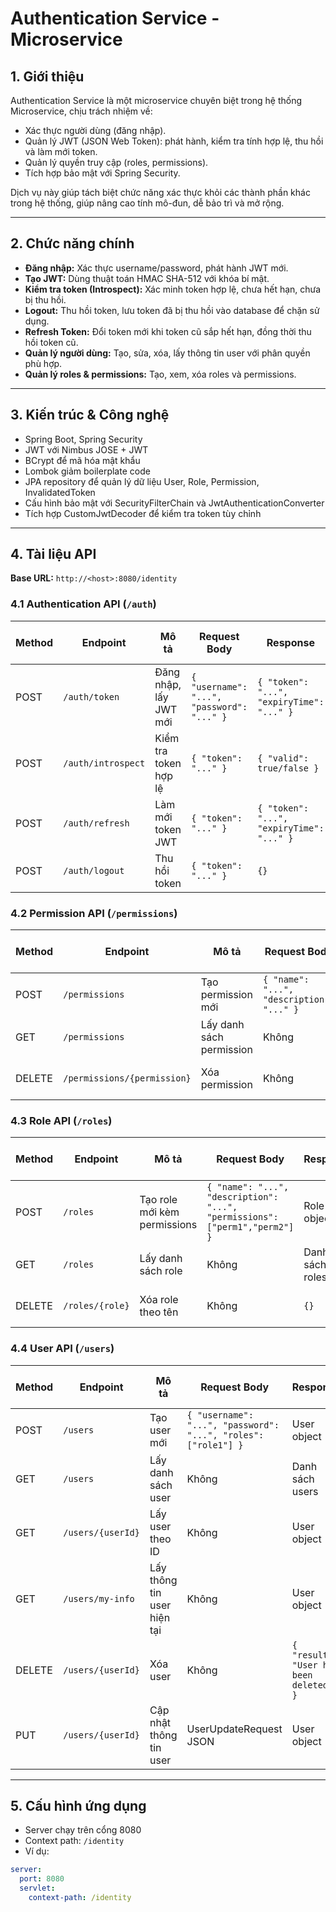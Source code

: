# Authentication Service - Microservice

## 1. Giới thiệu

Authentication Service là một microservice chuyên biệt trong hệ thống Microservice, chịu trách nhiệm về:

- Xác thực người dùng (đăng nhập).
- Quản lý JWT (JSON Web Token): phát hành, kiểm tra tính hợp lệ, thu hồi và làm mới token.
- Quản lý quyền truy cập (roles, permissions).
- Tích hợp bảo mật với Spring Security.

Dịch vụ này giúp tách biệt chức năng xác thực khỏi các thành phần khác trong hệ thống, giúp nâng cao tính mô-đun, dễ bảo trì và mở rộng.

---

## 2. Chức năng chính

- **Đăng nhập:** Xác thực username/password, phát hành JWT mới.
- **Tạo JWT:** Dùng thuật toán HMAC SHA-512 với khóa bí mật.
- **Kiểm tra token (Introspect):** Xác minh token hợp lệ, chưa hết hạn, chưa bị thu hồi.
- **Logout:** Thu hồi token, lưu token đã bị thu hồi vào database để chặn sử dụng.
- **Refresh Token:** Đổi token mới khi token cũ sắp hết hạn, đồng thời thu hồi token cũ.
- **Quản lý người dùng:** Tạo, sửa, xóa, lấy thông tin user với phân quyền phù hợp.
- **Quản lý roles & permissions:** Tạo, xem, xóa roles và permissions.

---

## 3. Kiến trúc & Công nghệ

- Spring Boot, Spring Security
- JWT với Nimbus JOSE + JWT
- BCrypt để mã hóa mật khẩu
- Lombok giảm boilerplate code
- JPA repository để quản lý dữ liệu User, Role, Permission, InvalidatedToken
- Cấu hình bảo mật với SecurityFilterChain và JwtAuthenticationConverter
- Tích hợp CustomJwtDecoder để kiểm tra token tùy chỉnh

---

## 4. Tài liệu API

**Base URL:** `http://<host>:8080/identity`

### 4.1 Authentication API (`/auth`)

| Method | Endpoint         | Mô tả                       | Request Body                       | Response                         | Quyền truy cập   |
|--------|------------------|-----------------------------|----------------------------------|---------------------------------|------------------|
| POST   | `/auth/token`    | Đăng nhập, lấy JWT mới       | `{ "username": "...", "password": "..." }` | `{ "token": "...", "expiryTime": "..." }` | Public           |
| POST   | `/auth/introspect`| Kiểm tra token hợp lệ        | `{ "token": "..." }`              | `{ "valid": true/false }`        | Public           |
| POST   | `/auth/refresh`  | Làm mới token JWT            | `{ "token": "..." }`              | `{ "token": "...", "expiryTime": "..." }` | Public           |
| POST   | `/auth/logout`   | Thu hồi token                | `{ "token": "..." }`              | `{}`                            | Public           |

### 4.2 Permission API (`/permissions`)

| Method | Endpoint         | Mô tả                     | Request Body                          | Response                        | Quyền truy cập |
|--------|------------------|---------------------------|-------------------------------------|--------------------------------|----------------|
| POST   | `/permissions`   | Tạo permission mới        | `{ "name": "...", "description": "..." }` | Permission object              | Cần xác thực   |
| GET    | `/permissions`   | Lấy danh sách permission  | Không                              | Danh sách permissions           | Cần xác thực   |
| DELETE | `/permissions/{permission}` | Xóa permission           | Không                              | `{}`                           | Cần xác thực   |

### 4.3 Role API (`/roles`)

| Method | Endpoint       | Mô tả                     | Request Body                                   | Response                          | Quyền truy cập |
|--------|----------------|---------------------------|-----------------------------------------------|----------------------------------|----------------|
| POST   | `/roles`       | Tạo role mới kèm permissions | `{ "name": "...", "description": "...", "permissions": ["perm1","perm2"] }` | Role object                     | Cần xác thực   |
| GET    | `/roles`       | Lấy danh sách role         | Không                                         | Danh sách roles                  | Cần xác thực   |
| DELETE | `/roles/{role}`| Xóa role theo tên          | Không                                         | `{}`                            | Cần xác thực   |

### 4.4 User API (`/users`)

| Method | Endpoint           | Mô tả                     | Request Body                                                   | Response                        | Quyền truy cập      |
|--------|--------------------|---------------------------|----------------------------------------------------------------|--------------------------------|---------------------|
| POST   | `/users`           | Tạo user mới              | `{ "username": "...", "password": "...", "roles": ["role1"] }` | User object                    | Public (đăng ký)     |
| GET    | `/users`           | Lấy danh sách user        | Không                                                         | Danh sách users                | Chỉ admin           |
| GET    | `/users/{userId}`  | Lấy user theo ID          | Không                                                         | User object                    | Chỉ admin           |
| GET    | `/users/my-info`   | Lấy thông tin user hiện tại | Không                                                         | User object                    | User đã xác thực    |
| DELETE | `/users/{userId}`  | Xóa user                  | Không                                                         | `{ "result": "User has been deleted" }` | Chỉ admin    |
| PUT    | `/users/{userId}`  | Cập nhật thông tin user   | UserUpdateRequest JSON                                         | User object                    | Chỉ admin           |

---

## 5. Cấu hình ứng dụng

- Server chạy trên cổng 8080
- Context path: `/identity`
- Ví dụ:

```yaml
server:
  port: 8080
  servlet:
    context-path: /identity
